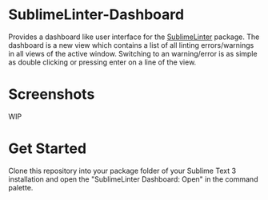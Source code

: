 # SublimeLinter-Dashboard

Provides a dashboard like user interface for the [SublimeLinter](https://packagecontrol.io/packages/SublimeLinter) package.
The dashboard is a new view which contains a list of all linting errors/warnings in all views of the active window.
Switching to an warning/error is as simple as double clicking or pressing enter on a line of the view.

# Screenshots

WIP

# Get Started

Clone this repository into your package folder of your Sublime Text 3 installation and open the "SublimeLinter Dashboard: Open" in the command palette.
